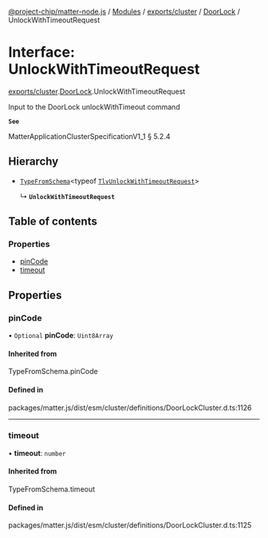 [@project-chip/matter-node.js](../README.md) / [Modules](../modules.md) / [exports/cluster](../modules/exports_cluster.md) / [DoorLock](../modules/exports_cluster.DoorLock.md) / UnlockWithTimeoutRequest

# Interface: UnlockWithTimeoutRequest

[exports/cluster](../modules/exports_cluster.md).[DoorLock](../modules/exports_cluster.DoorLock.md).UnlockWithTimeoutRequest

Input to the DoorLock unlockWithTimeout command

**`See`**

MatterApplicationClusterSpecificationV1_1 § 5.2.4

## Hierarchy

- [`TypeFromSchema`](../modules/exports_tlv.md#typefromschema)\<typeof [`TlvUnlockWithTimeoutRequest`](../modules/exports_cluster.DoorLock.md#tlvunlockwithtimeoutrequest)\>

  ↳ **`UnlockWithTimeoutRequest`**

## Table of contents

### Properties

- [pinCode](exports_cluster.DoorLock.UnlockWithTimeoutRequest.md#pincode)
- [timeout](exports_cluster.DoorLock.UnlockWithTimeoutRequest.md#timeout)

## Properties

### pinCode

• `Optional` **pinCode**: `Uint8Array`

#### Inherited from

TypeFromSchema.pinCode

#### Defined in

packages/matter.js/dist/esm/cluster/definitions/DoorLockCluster.d.ts:1126

___

### timeout

• **timeout**: `number`

#### Inherited from

TypeFromSchema.timeout

#### Defined in

packages/matter.js/dist/esm/cluster/definitions/DoorLockCluster.d.ts:1125
